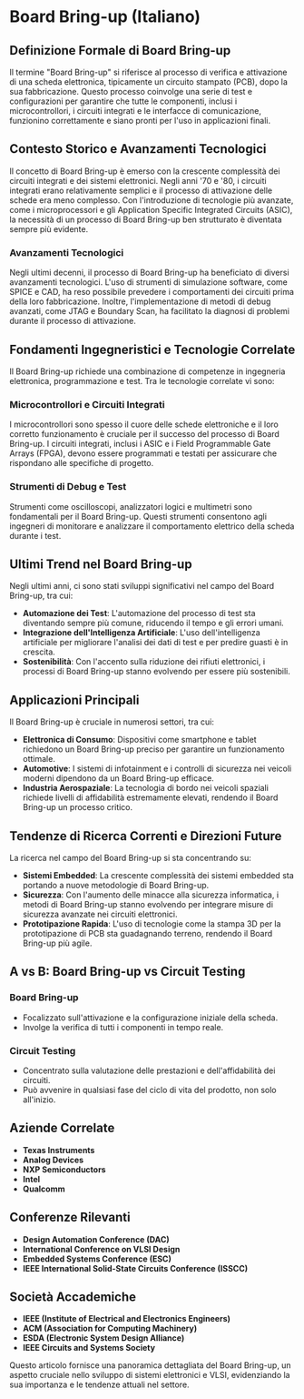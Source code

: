 # Board Bring-up (Italiano)

## Definizione Formale di Board Bring-up

Il termine "Board Bring-up" si riferisce al processo di verifica e attivazione di una scheda elettronica, tipicamente un circuito stampato (PCB), dopo la sua fabbricazione. Questo processo coinvolge una serie di test e configurazioni per garantire che tutte le componenti, inclusi i microcontrollori, i circuiti integrati e le interfacce di comunicazione, funzionino correttamente e siano pronti per l'uso in applicazioni finali.

## Contesto Storico e Avanzamenti Tecnologici

Il concetto di Board Bring-up è emerso con la crescente complessità dei circuiti integrati e dei sistemi elettronici. Negli anni '70 e '80, i circuiti integrati erano relativamente semplici e il processo di attivazione delle schede era meno complesso. Con l'introduzione di tecnologie più avanzate, come i microprocessori e gli Application Specific Integrated Circuits (ASIC), la necessità di un processo di Board Bring-up ben strutturato è diventata sempre più evidente.

### Avanzamenti Tecnologici

Negli ultimi decenni, il processo di Board Bring-up ha beneficiato di diversi avanzamenti tecnologici. L'uso di strumenti di simulazione software, come SPICE e CAD, ha reso possibile prevedere i comportamenti dei circuiti prima della loro fabbricazione. Inoltre, l'implementazione di metodi di debug avanzati, come JTAG e Boundary Scan, ha facilitato la diagnosi di problemi durante il processo di attivazione.

## Fondamenti Ingegneristici e Tecnologie Correlate

Il Board Bring-up richiede una combinazione di competenze in ingegneria elettronica, programmazione e test. Tra le tecnologie correlate vi sono:

### Microcontrollori e Circuiti Integrati

I microcontrollori sono spesso il cuore delle schede elettroniche e il loro corretto funzionamento è cruciale per il successo del processo di Board Bring-up. I circuiti integrati, inclusi i ASIC e i Field Programmable Gate Arrays (FPGA), devono essere programmati e testati per assicurare che rispondano alle specifiche di progetto.

### Strumenti di Debug e Test

Strumenti come oscilloscopi, analizzatori logici e multimetri sono fondamentali per il Board Bring-up. Questi strumenti consentono agli ingegneri di monitorare e analizzare il comportamento elettrico della scheda durante i test.

## Ultimi Trend nel Board Bring-up

Negli ultimi anni, ci sono stati sviluppi significativi nel campo del Board Bring-up, tra cui:

- **Automazione dei Test**: L'automazione del processo di test sta diventando sempre più comune, riducendo il tempo e gli errori umani.
- **Integrazione dell'Intelligenza Artificiale**: L'uso dell'intelligenza artificiale per migliorare l'analisi dei dati di test e per predire guasti è in crescita.
- **Sostenibilità**: Con l'accento sulla riduzione dei rifiuti elettronici, i processi di Board Bring-up stanno evolvendo per essere più sostenibili.

## Applicazioni Principali

Il Board Bring-up è cruciale in numerosi settori, tra cui:

- **Elettronica di Consumo**: Dispositivi come smartphone e tablet richiedono un Board Bring-up preciso per garantire un funzionamento ottimale.
- **Automotive**: I sistemi di infotainment e i controlli di sicurezza nei veicoli moderni dipendono da un Board Bring-up efficace.
- **Industria Aerospaziale**: La tecnologia di bordo nei veicoli spaziali richiede livelli di affidabilità estremamente elevati, rendendo il Board Bring-up un processo critico.

## Tendenze di Ricerca Correnti e Direzioni Future

La ricerca nel campo del Board Bring-up si sta concentrando su:

- **Sistemi Embedded**: La crescente complessità dei sistemi embedded sta portando a nuove metodologie di Board Bring-up.
- **Sicurezza**: Con l'aumento delle minacce alla sicurezza informatica, i metodi di Board Bring-up stanno evolvendo per integrare misure di sicurezza avanzate nei circuiti elettronici.
- **Prototipazione Rapida**: L'uso di tecnologie come la stampa 3D per la prototipazione di PCB sta guadagnando terreno, rendendo il Board Bring-up più agile.

## A vs B: Board Bring-up vs Circuit Testing

### Board Bring-up

- Focalizzato sull'attivazione e la configurazione iniziale della scheda.
- Involge la verifica di tutti i componenti in tempo reale.

### Circuit Testing

- Concentrato sulla valutazione delle prestazioni e dell'affidabilità dei circuiti.
- Può avvenire in qualsiasi fase del ciclo di vita del prodotto, non solo all'inizio.

## Aziende Correlate

- **Texas Instruments**
- **Analog Devices**
- **NXP Semiconductors**
- **Intel**
- **Qualcomm**

## Conferenze Rilevanti

- **Design Automation Conference (DAC)**
- **International Conference on VLSI Design**
- **Embedded Systems Conference (ESC)**
- **IEEE International Solid-State Circuits Conference (ISSCC)**

## Società Accademiche

- **IEEE (Institute of Electrical and Electronics Engineers)**
- **ACM (Association for Computing Machinery)**
- **ESDA (Electronic System Design Alliance)**
- **IEEE Circuits and Systems Society**

Questo articolo fornisce una panoramica dettagliata del Board Bring-up, un aspetto cruciale nello sviluppo di sistemi elettronici e VLSI, evidenziando la sua importanza e le tendenze attuali nel settore.